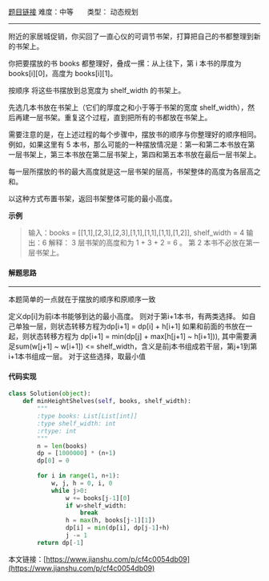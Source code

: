  [题目链接](https://leetcode-cn.com/problems/filling-bookcase-shelves/)
难度：中等          &nbsp;&nbsp;&nbsp;&nbsp;&nbsp;&nbsp;类型：  动态规划
***
 附近的家居城促销，你买回了一直心仪的可调节书架，打算把自己的书都整理到新的书架上。

你把要摆放的书 books 都整理好，叠成一摞：从上往下，第 i 本书的厚度为 books[i][0]，高度为 books[i][1]。

按顺序 将这些书摆放到总宽度为 shelf_width 的书架上。

先选几本书放在书架上（它们的厚度之和小于等于书架的宽度 shelf_width），然后再建一层书架。重复这个过程，直到把所有的书都放在书架上。

需要注意的是，在上述过程的每个步骤中，摆放书的顺序与你整理好的顺序相同。 例如，如果这里有 5 本书，那么可能的一种摆放情况是：第一和第二本书放在第一层书架上，第三本书放在第二层书架上，第四和第五本书放在最后一层书架上。

每一层所摆放的书的最大高度就是这一层书架的层高，书架整体的高度为各层高之和。

以这种方式布置书架，返回书架整体可能的最小高度。

 

 
**示例**
> 输入：books = [[1,1],[2,3],[2,3],[1,1],[1,1],[1,1],[1,2]], shelf_width = 4
输出：6
解释：
3 层书架的高度和为 1 + 3 + 2 = 6 。
第 2 本书不必放在第一层书架上。

 
#### 解题思路
***
 本题简单的一点就在于摆放的顺序和原顺序一致

定义dp[i]为前i本书能够到达的最小高度。
则对于第i+1本书，有两类选择。
如自己单独一层，则状态转移方程为dp[i+1] = dp[i] + h[i+1]
如果和前面的书放在一起，则状态转移方程为
dp[i+1] = min(dp[j] + max[h[j+1] ~ h[i+1])),
 其中需要满足sum(w[j+1] ~ w[i+1]) <= shelf_width，含义是前j本书组成若干层，第j+1到第i+1本书组成一层。
对于这些选择，取最小值


#### 代码实现
```python
class Solution(object):
    def minHeightShelves(self, books, shelf_width):
        """
        :type books: List[List[int]]
        :type shelf_width: int
        :rtype: int
        """
        n = len(books)
        dp = [1000000] * (n+1)
        dp[0] = 0
        
        for i in range(1, n+1):
            w, j, h = 0, i, 0
            while j>0:
                w += books[j-1][0]
                if w>shelf_width:
                    break
                h = max(h, books[j-1][1])
                dp[i] = min(dp[i], dp[j-1]+h)
                j -= 1
        return dp[-1]
```

本文链接：[https://www.jianshu.com/p/cf4c0054db09](https://www.jianshu.com/p/cf4c0054db09)
